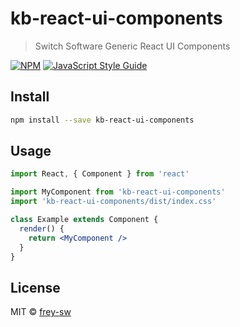 # kb-react-ui-components

> Switch Software Generic React UI Components

[![NPM](https://img.shields.io/npm/v/kb-react-ui-components.svg)](https://www.npmjs.com/package/kb-react-ui-components) [![JavaScript Style Guide](https://img.shields.io/badge/code_style-standard-brightgreen.svg)](https://standardjs.com)

## Install

```bash
npm install --save kb-react-ui-components
```

## Usage

```jsx
import React, { Component } from 'react'

import MyComponent from 'kb-react-ui-components'
import 'kb-react-ui-components/dist/index.css'

class Example extends Component {
  render() {
    return <MyComponent />
  }
}
```

## License

MIT © [frey-sw](https://github.com/frey-sw)
